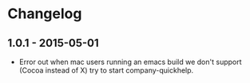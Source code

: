 # Changelog

## 1.0.1 - 2015-05-01

* Error out when mac users running an emacs build we don't support (Cocoa instead of X) try to start company-quickhelp.
